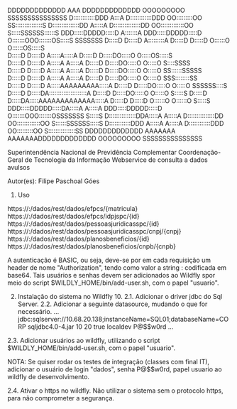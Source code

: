 ﻿DDDDDDDDDDDDD                  AAA               DDDDDDDDDDDDD             OOOOOOOOO        SSSSSSSSSSSSSSS 
D::::::::::::DDD              A:::A              D::::::::::::DDD        OO:::::::::OO    SS:::::::::::::::S
D:::::::::::::::DD           A:::::A             D:::::::::::::::DD    OO:::::::::::::OO S:::::SSSSSS::::::S
DDD:::::DDDDD:::::D         A:::::::A            DDD:::::DDDDD:::::D  O:::::::OOO:::::::OS:::::S     SSSSSSS
  D:::::D    D:::::D       A:::::::::A             D:::::D    D:::::D O::::::O   O::::::OS:::::S            
  D:::::D     D:::::D     A:::::A:::::A            D:::::D     D:::::DO:::::O     O:::::OS:::::S            
  D:::::D     D:::::D    A:::::A A:::::A           D:::::D     D:::::DO:::::O     O:::::O S::::SSSS         
  D:::::D     D:::::D   A:::::A   A:::::A          D:::::D     D:::::DO:::::O     O:::::O  SS::::::SSSSS    
  D:::::D     D:::::D  A:::::A     A:::::A         D:::::D     D:::::DO:::::O     O:::::O    SSS::::::::SS  
  D:::::D     D:::::D A:::::AAAAAAAAA:::::A        D:::::D     D:::::DO:::::O     O:::::O       SSSSSS::::S 
  D:::::D     D:::::DA:::::::::::::::::::::A       D:::::D     D:::::DO:::::O     O:::::O            S:::::S
  D:::::D    D:::::DA:::::AAAAAAAAAAAAA:::::A      D:::::D    D:::::D O::::::O   O::::::O            S:::::S
DDD:::::DDDDD:::::DA:::::A             A:::::A   DDD:::::DDDDD:::::D  O:::::::OOO:::::::OSSSSSSS     S:::::S
D:::::::::::::::DDA:::::A               A:::::A  D:::::::::::::::DD    OO:::::::::::::OO S::::::SSSSSS:::::S
D::::::::::::DDD A:::::A                 A:::::A D::::::::::::DDD        OO:::::::::OO   S:::::::::::::::SS 
DDDDDDDDDDDDD   AAAAAAA                   AAAAAAADDDDDDDDDDDDD             OOOOOOOOO      SSSSSSSSSSSSSSS 

Superintendência Nacional de Previdência Complementar
Coordenação-Geral de Tecnologia da Informação
Webservice de consulta a dados avulsos 

Autor(es): Filipe Paschoal Góes

1. Uso

https://<hostname>:<porta>/dados/rest/dados/efpcs/{matricula}
https://<hostname>:<porta>/dados/rest/dados/efpcs/idpjspc/{id}
https://<hostname>:<porta>/dados/rest/dados/pessoasjuridicasspc/{id}
https://<hostname>:<porta>/dados/rest/dados/pessoasjuridicasspc/cnpj/{cnpj}
https://<hostname>:<porta>/dados/rest/dados/planosbeneficios/{id}
https://<hostname>:<porta>/dados/rest/dados/planosbeneficios/cnpb/{cnpb}

A autenticação é BASIC, ou seja, deve-se por em cada requisição um header de nome "Authorization", tendo como valor a string <usuario>:<senha> codificada em base64. Tais usuários e senhas devem ser adicionados ao Wildfly spor meio do script $WILDLY_HOME/bin/add-user.sh, com o papel "usuario".

2. Instalação do sistema no Wildfly 10.
2.1. Adicionar o driver jdbc do Sql Server.
2.2. Adicionar a seguinte datasource, mudando o que for necessário.
	<subsystem xmlns="urn:jboss:domain:datasources:4.0">
        <datasources>
			...
			<datasource jndi-name="java:jboss/datasources/DadosDS" pool-name="DadosDS" enabled="true" use-ccm="true">
				<connection-url>jdbc:sqlserver://10.68.20.138;instanceName=SQL01;databaseName=CORP</connection-url>
				<driver>sqljdbc4.0-4.jar</driver>
				<pool>
					<min-pool-size>10</min-pool-size>
					<max-pool-size>20</max-pool-size>
					<prefill>true</prefill>
				</pool>
				<security>
					<user-name>localdev</user-name>
					<password>P@$$w0rd</password>
				</security>
			</datasource>
			...
		</datasources>
	</subsystem>

2.3. Adicionar usuários ao wildfly, utilizando o script $WILDLY_HOME/bin/add-user.sh, com o papel "usuario".

NOTA: Se quiser rodar os testes de integração (classes com final IT), adicionar o usuário de login "dados", senha P@$$w0rd, papel usuario ao wildfly de desenvolvimento. 

2.4. Ativar o https no wildfly. Não utilizar o sistema sem o protocolo https, para não comprometer a segurança.